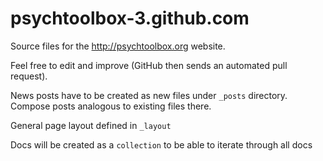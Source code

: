 psychtoolbox-3.github.com
=========================

Source files for the <http://psychtoolbox.org> website.

Feel free to edit and improve (GitHub then sends an automated pull request).

News posts have to be created as new files under `_posts` directory.
Compose posts analogous to existing files there.

General page layout defined in `_layout`

Docs will be created as a `collection` to be able to iterate through all docs
